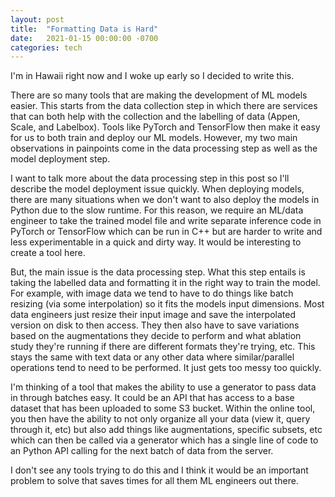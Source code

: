 ```yaml
---
layout: post
title:  "Formatting Data is Hard"
date:   2021-01-15 00:00:00 -0700
categories: tech
---
```


I'm in Hawaii right now and I woke up early so I decided to write this.

There are so many tools that are making the development of ML models easier. This starts from the data collection step in which there are services that can both help with the collection and the labelling of data (Appen, Scale, and Labelbox). Tools like PyTorch and TensorFlow then make it easy for us to both train and deploy our ML models. However, my two main observations in painpoints come in the data processing step as well as the model deployment step.

I want to talk more about the data processing step in this post so I'll describe the model deployment issue quickly. When deploying models, there are many situations when we don't want to also deploy the models in Python due to the slow runtime. For this reason, we require an ML/data engineer to take the trained model file and write separate inference code in PyTorch or TensorFlow which can be run in C++ but are harder to write and less experimentable in a quick and dirty way. It would be interesting to create a tool here.

But, the main issue is the data processing step. What this step entails is taking the labelled data and formatting it in the right way to train the model. For example, with image data we tend to have to do things like batch resizing (via some interpolation) so it fits the models input dimensions. Most data engineers just resize their input image and save the interpolated version on disk to then access. They then also have to save variations based on the augmentations they decide to perform and what ablation study they're running if there are different formats they're trying, etc. This stays the same with text data or any other data where similar/parallel operations tend to need to be performed. It just gets too messy too quickly.

I'm thinking of a tool that makes the ability to use a generator to pass data in through batches easy. It could be an API that has access to a base dataset that has been uploaded to some S3 bucket. Within the online tool, you then have the ability to not only organize all your data (view it, query through it, etc) but also add things like augmentations, specific subsets, etc which can then be called via a generator which has a single line of code to an Python API calling for the next batch of data from the server.

I don't see any tools trying to do this and I think it would be an important problem to solve that saves times for all them ML engineers out there.